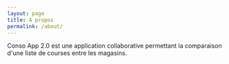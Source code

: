 ```yaml
---
layout: page
title: A propos
permalink: /about/
---
```


Conso App 2.0 est une application collaborative permettant la comparaison d'une liste de courses entre les magasins.